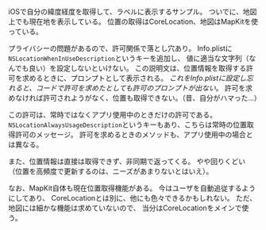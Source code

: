 iOSで自分の緯度経度を取得して、ラベルに表示するサンプル。
ついでに、地図上でも現在地を表示している。
位置の取得はCoreLocation、地図はMapKitを使っている。

プライバシーの問題があるので、許可関係で落とし穴あり。
Info.plistに`NSLocationWhenInUseDescription`というキーを追加し、
値に適当な文字列（なんでも良い）を設定しないといけない。
この説明文は、位置情報を取得する許可を求めるときに、プロンプトとして表示される。
*これをInfo.plistに設定し忘れると、コードで許可を求めたとしても許可のプロンプトが出ない*。
許可を求めなければ許可されようがなく、位置も取得できない。（昔、自分がハマった…）

この許可は、常時ではなくアプリ使用中のときだけの許可である。
`NSLocationAlwaysUsageDescription`というキーもあり、こちらは常時の位置取得許可のメッセージ。
許可を求めるときのメソッドも、アプリ使用中の場合とは異なる。

また、位置情報は直接は取得できず、非同期で返ってくる。
やや回りくどい（位置を高頻度で更新するのは、ニーズがあまりないとはいえ）。


なお、MapKit自体も現在位置取得機能がある。
今はユーザを自動追従するようにしてあり、
CoreLocationとは別に、他にも色々できるかもしれない。
ただ、地図には細かな機能は求めていないので、
当分はCoreLocationをメインで使う。
